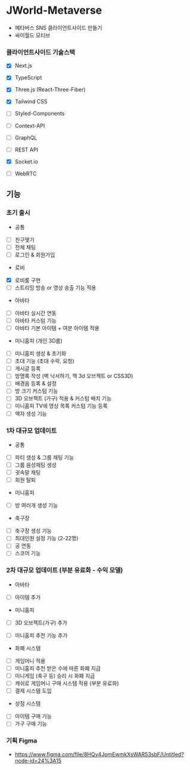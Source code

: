 # JWorld-Metaverse

- 메타버스 SNS 클라이언트사이드 만들기
- 싸이월드 모티브

### 클라이언트사이드 기술스택

- [x] Next.js
- [x] TypeScript
- [x] Three.js (React-Three-Fiber)
- [x] Tailwind CSS
- [ ] Styled-Components
- [ ] Context-API
- [ ] GraphQL
- [ ] REST API
- [x] Socket.io
- [ ] WebRTC


## 기능

### 초기 출시

- 공통

- [ ] 친구맺기
- [ ] 전체 채팅
- [ ] 로그인 & 회원가입

- 로비

- [x] 로비룸 구현
- [ ] 스트리밍 방송 or 영상 송출 기능 적용

- 아바타

- [ ] 아바타 실시간 연동
- [ ] 아바타 커스텀 기능
- [ ] 아바타 기본 아이템 + 여분 아이템 적용

- 미니홈피 (개인 3D룸)

- [ ] 미니홈피 생성 & 초기화
- [ ] 초대 기능 (초대 수락, 요청)
- [ ] 게시글 등록
- [ ] 방명록 작성 (벽 낙서하기, 책 3d 오브젝트 or CSS3D)
- [ ] 배경음 등록 & 설정
- [ ] 방 크기 커스텀 기능
- [ ] 3D 오브젝트 (가구) 적용 & 커스텀 배치 기능
- [ ] 미니홈피 TV에 영상 목록 커스텀 기능 등록
- [ ] 액자 생성 기능

### 1차 대규모 업데이트

- 공통

- [ ] 파티 생성 & 그룹 채팅 기능
- [ ] 그룹 음성채팅 생성
- [ ] 귓속말 채팅
- [ ] 회원 탈퇴

- 미니홈피

- [ ] 방 여러개 생성 기능

- 축구장

- [ ] 축구장 생성 기능
- [ ] 최대인원 설정 기능 (2-22명)
- [ ] 공 연동
- [ ] 스코어 기능

### 2차 대규모 업데이트 (부분 유료화 - 수익 모델)

- 아바타

- [ ] 아이템 추가

- 미니홈피

- [ ] 3D 오브젝트(가구) 추가
- [ ] 미니홈피 추천 기능 추가


- 화폐 시스템

- [ ] 게임머니 적용
- [ ] 미니홈피 추천 받은 수에 따른 화폐 지급
- [ ] 미니게임 (축구 등) 승리 시 화폐 지급
- [ ] 캐쉬로 게임머니 구매 시스템 적용 (부분 유료화)
- [ ] 결제 시스템 도입

- 상점 시스템

- [ ] 아이템 구매 기능
- [ ] 가구 구매 기능

### 기획 Figma

- https://www.figma.com/file/8HQy4JpmEwmkXsWAR53sbF/Untitled?node-id=24%3A15